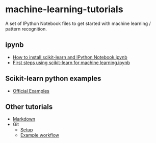 machine-learning-tutorials
==========================

A set of IPython Notebook files to get started with machine learning / pattern recognition.


ipynb
---------
- [How to install scikit-learn and IPython Notebook.ipynb](http://nbviewer.ipython.org/github/mamrehn/machine-learning-tutorials/blob/master/ipynb/How%20to%20install%20scikit-learn%20and%20IPython%20Notebook.ipynb)
- [First steps using scikit-learn for machine learning.ipynb](http://nbviewer.ipython.org/github/mamrehn/machine-learning-tutorials/blob/master/ipynb/First%20steps%20using%20scikit-learn%20for%20machine%20learning.ipynb)

Scikit-learn python examples
---------
- [Official Examples](https://github.com/scikit-learn/scikit-learn/tree/master/examples)


Other tutorials
---------
- [Markdown](https://github.com/adam-p/markdown-here/wiki/Markdown-Cheatsheet)
- Git
  - [Setup](markdown/git/setup-for-github.md)
  - [Example workflow](markdown/git/example-local-repository-basics.md)
